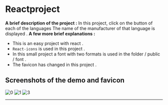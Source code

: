 # Reactproject
**A brief description of the project :**
In this project, click on the button of each of the languages
The name of the manufacturer of that language is displayed .
**A few more brief explanations :**
- This is an easy project with react .
- `React-icons` is used in this project .
- In this small project a font with two formats is used in the folder / public / font .
- The favicon has changed in this project .
## Screenshots of the demo and favicon

![0](https://user-images.githubusercontent.com/100797809/180575604-ac7988e1-e04a-47de-8009-45e466d75910.png)
![1](https://user-images.githubusercontent.com/100797809/180575611-a62d4662-0a79-4a86-b16b-7ceae5cef3c5.png)
![3](https://user-images.githubusercontent.com/100797809/180575619-77c0834c-e646-4371-8f1c-5fc18961f225.png)

---
